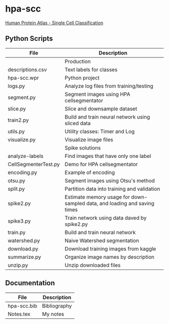 # hpa-scc
[Human Protein Atlas - Single Cell Classification](https://www.kaggle.com/c/hpa-single-cell-image-classification)

## Python Scripts

|File|Description|
|---------------------|-------------------------------------------------------------------------------------------------|
||Production||
|descriptions.csv|Text labels for classes|
|hpa-scc.wpr|Python project|
|logs.py|Analyze log files from training/testing|
|segment.py|Segment images using HPA cellsegmentator|
|slice.py|Slice and downsample dataset|
|train2.py|Build and train neural network using sliced data|
|utils.py|Utility classes: Timer and Log|
|visualize.py|Visualize image files|
||Spike solutions||
|analyze-labels|Find images  that have only one label|
|CellSegmenterTest.py|Demo for HPA cellsegmentator|
|encoding.py|Example of encoding|
|otsu.py|Segment images using Otsu's method|
|split.py|Partition data into training and validation|
|spike2.py|Estimate memory usage for down-sampled data, and loading and saving times|
|spike3.py|Train network using data daved by spike2.py|
|train.py|Build and train neural network|
|watershed.py|Naive Watershed segmentation|
|download.py|Download training images from kaggle|
|summarize.py|Organize image names by description|
|unzip.py|Unzip downloaded files|


## Documentation

|File|Description|
|-----------------|-------------------------------------------------------------------------------------------------|
|hpa-scc.bib|Bibliography|
|Notes.tex|My notes|
